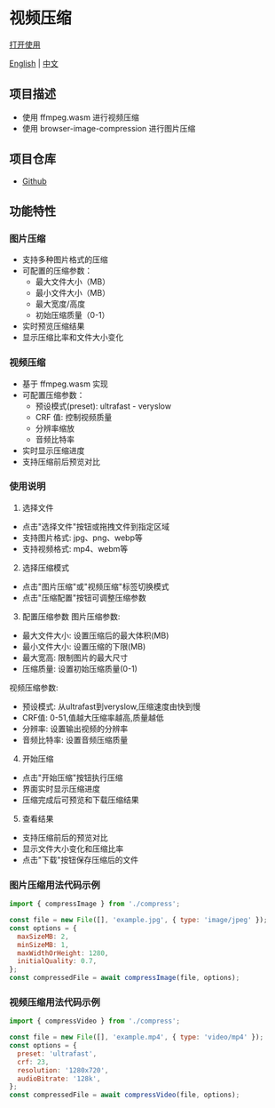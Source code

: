 # 视频压缩

[打开使用](https://jayanderson-vcompress.deno.dev/)

[English](README.md) | [中文](README-zh.md)

## 项目描述

- 使用 ffmpeg.wasm 进行视频压缩
- 使用 browser-image-compression 进行图片压缩

## 项目仓库

- [Github](https://github.com/xingyuan-chen/video-compress)

## 功能特性

### 图片压缩
- 支持多种图片格式的压缩
- 可配置的压缩参数：
  - 最大文件大小（MB）
  - 最小文件大小（MB）
  - 最大宽度/高度
  - 初始压缩质量（0-1）
- 实时预览压缩结果
- 显示压缩比率和文件大小变化

### 视频压缩
- 基于 ffmpeg.wasm 实现
- 可配置压缩参数：
  - 预设模式(preset): ultrafast - veryslow
  - CRF 值: 控制视频质量
  - 分辨率缩放
  - 音频比特率
- 实时显示压缩进度
- 支持压缩前后预览对比

### 使用说明

1. 选择文件
- 点击"选择文件"按钮或拖拽文件到指定区域
- 支持图片格式: jpg、png、webp等
- 支持视频格式: mp4、webm等

2. 选择压缩模式
- 点击"图片压缩"或"视频压缩"标签切换模式
- 点击"压缩配置"按钮可调整压缩参数

3. 配置压缩参数
图片压缩参数:
- 最大文件大小: 设置压缩后的最大体积(MB)
- 最小文件大小: 设置压缩的下限(MB)
- 最大宽高: 限制图片的最大尺寸
- 压缩质量: 设置初始压缩质量(0-1)

视频压缩参数:
- 预设模式: 从ultrafast到veryslow,压缩速度由快到慢
- CRF值: 0-51,值越大压缩率越高,质量越低
- 分辨率: 设置输出视频的分辨率
- 音频比特率: 设置音频压缩质量

4. 开始压缩
- 点击"开始压缩"按钮执行压缩
- 界面实时显示压缩进度
- 压缩完成后可预览和下载压缩结果

5. 查看结果
- 支持压缩前后的预览对比
- 显示文件大小变化和压缩比率
- 点击"下载"按钮保存压缩后的文件

### 图片压缩用法代码示例
```js
import { compressImage } from './compress';

const file = new File([], 'example.jpg', { type: 'image/jpeg' });
const options = {
  maxSizeMB: 2,
  minSizeMB: 1,
  maxWidthOrHeight: 1280,
  initialQuality: 0.7,
};
const compressedFile = await compressImage(file, options);
```

### 视频压缩用法代码示例
```js
import { compressVideo } from './compress';

const file = new File([], 'example.mp4', { type: 'video/mp4' });
const options = {
  preset: 'ultrafast',
  crf: 23,
  resolution: '1280x720',
  audioBitrate: '128k',
};
const compressedFile = await compressVideo(file, options);
```
